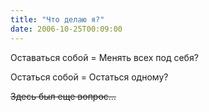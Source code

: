 ```yaml
---
title: "Что делаю я?"
date: 2006-10-25T00:09:00
---
```


Оставаться собой = Менять всех под себя?

Остаться собой = Остаться одному?

<strike>Здесь был еще вопрос...</strike>
